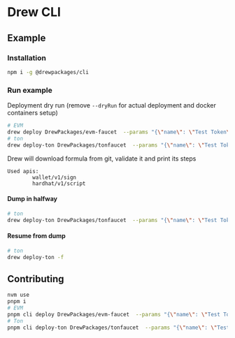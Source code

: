 # Drew CLI

## Example

### Installation

```sh
npm i -g @drewpackages/cli
```

### Run example

Deployment dry run (remove `--dryRun` for actual deployment and docker containers setup)

```sh
# EVM
drew deploy DrewPackages/evm-faucet  --params "{\"name\": \"Test Token\", \"symbol\": \"TT\", \"totalSupply\": 100000000000000 }" --dryRun
# ton
drew deploy-ton DrewPackages/tonfaucet  --params "{\"name\": \"Test Token\", \"symbol\": \"TT\", \"totalSupply\": 100000000000000 }" --dryRun
```

Drew will download formula from git, validate it and print its steps

```
Used apis:
        wallet/v1/sign
        hardhat/v1/script
```

#### Dump in halfway

```sh
# ton
drew deploy-ton DrewPackages/tonfaucet  --params "{\"name\": \"Test Token\", \"symbol\": \"TT\", \"totalSupply\": 100000000000000 }" --dumpAfter 1
```

#### Resume from dump

```sh
# ton
drew deploy-ton -f
```

## Contributing

```sh
nvm use
pnpm i
# EVM
pnpm cli deploy DrewPackages/evm-faucet  --params "{\"name\": \"Test Token\", \"symbol\": \"TT\", \"totalSupply\": 100000000000000 }" --dryRun
# Ton
pnpm cli deploy-ton DrewPackages/tonfaucet  --params "{\"name\": \"Test Token\", \"symbol\": \"TT\", \"totalSupply\": 100000000000000 }" --dryRun
```
